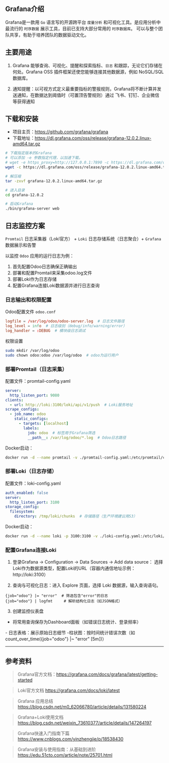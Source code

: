 ## Grafana介绍

 Grafana是一款用 `Go` 语言写的开源跨平台 `度量分析` 和可视化工具。是应用分析中最流行的 `时序数据` 展示工具，目前已支持大部分常用的 `时序数据库`。 可以与整个团队共享，有助于培养团队的数据驱动文化。


## 主要用途

1. Grafana 能够查询、可视化、提醒和探索指标、`日志` 和跟踪，无论它们存储在何处。Grafana OSS 插件框架还使您能够连接其他数据源，例如 NoSQL/SQL 数据库。

2. 通知提醒：以可视方式定义最重要指标的警报规则，Grafana将不断计算并发送通知，在数据达到阈值时（可置顶告警规则）通过 飞书、钉钉、企业微信 等获得通知


## 下载和安装

- 项目主页：https://github.com/grafana/grafana
- 下载地址：https://dl.grafana.com/oss/release/grafana-12.0.2.linux-amd64.tar.gz

```bash
# 下载指定版本的Grafana
# 可以添加 -e 参数指定代理，以加速下载。
# wget -e https_proxy=http://127.0.0.1:7890 -c https://dl.grafana.com/oss/release/grafana-12.0.2.linux-amd64.tar.gz
wget -c https://dl.grafana.com/oss/release/grafana-12.0.2.linux-amd64.tar.gz

# 解压缩
tar -zxvf grafana-12.0.2.linux-amd64.tar.gz

# 进入目录
cd grafana-12.0.2

# 启动Grafana
./bin/grafana-server web
```



## 日志监控方案

`Promtail` 日志采集器（Loki官方） + `Loki` 日志存储系统（日志聚合）+ `Grafana` 数据展示和告警

以监控 `Odoo` 应用的运行日志为例：

1. 首先配置Odoo日志确保正确输出
2. 部署和配置Promtail来采集odoo.log文件
3. 部署Loki作为日志存储
4. 配置Grafana连接Loki数据源并进行日志查询


### 日志输出和权限配置

Odoo配置文件 `odoo.conf`

```odoo.conf
logfile = /var/log/odoo/odoo-server.log  # 日志文件路径
log_level = info  # 日志级别（debug/info/warning/error）
log_handler = :DEBUG  # 模块级日志调试
```

权限设置

```bash
sudo mkdir /var/log/odoo
sudo chown odoo:odoo /var/log/odoo  # odoo为运行用户
```

### ​部署Promtail（日志采集）

配置文件：promtail-config.yaml

```yaml
server:
  http_listen_port: 9080
clients:
  - url: http://loki:3100/loki/api/v1/push  # Loki服务地址
scrape_configs:
  - job_name: odoo
    static_configs:
      - targets: [localhost]
        labels:
          job: odoo  # 标签用于Grafana筛选
          __path__: /var/log/odoo/*.log  # Odoo日志路径
```

Docker启动：

```bash
docker run -d --name promtail -v ./promtail-config.yaml:/etc/promtail/config.yaml -v /var/log/odoo:/var/log/odoo grafana/promtail
```

### 部署Loki（日志存储）

配置文件：loki-config.yaml

```yaml
auth_enabled: false
server:
  http_listen_port: 3100
storage_config:
  filesystem:
    directory: /tmp/loki/chunks  # 存储路径（生产环境建议用S3）
```

Docker启动：

```bash
docker run -d --name loki -p 3100:3100 -v ./loki-config.yaml:/etc/loki/config.yaml grafana/loki
```

### 配置Grafana连接Loki

1. 登录Grafana → ​​Configuration​​ → ​​Data Sources​​ → ​​Add data source​： 选择Loki作为数据源类型，配置Loki的URL（容器内通信地址示例：http://loki:3100）

2. 查询与可视化日志​​：进入 Explore 页面，选择 Loki 数据源，输入查询语句。

```
{job="odoo"} |= "error"  # 筛选包含"error"的日志
{job="odoo"} | logfmt     # 解析结构化日志（如JSON格式）
```

3. ​​创建监控仪表盘

- 将常用查询保存为Dashboard面板（如错误日志统计、登录频率）

​- ​日志表格​​：展示原始日志细节
​- ​柱状图​​：按时间统计错误次数（如count_over_time({job="odoo"} |~ "error" [5m])）



----------------

## 参考资料


> Grafana官方文档：https://grafana.com/docs/grafana/latest/getting-started

> Loki官方文档 https://grafana.com/docs/loki/latest

> Grafana 应用总结 https://blog.csdn.net/m0_62066780/article/details/131580224

> Grafana+Loki使用文档 https://blog.csdn.net/weixin_73610377/article/details/147264197

> Grafana快速入门指南下篇 https://www.cnblogs.com/yinzhengjie/p/18538430

> Grafana安装与使用指南：从基础到进阶 https://edu.51cto.com/article/note/25701.html